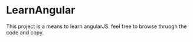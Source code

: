 # LearnAngular
This project is a means to learn angularJS. feel free to browse thruogh the code and copy. 
